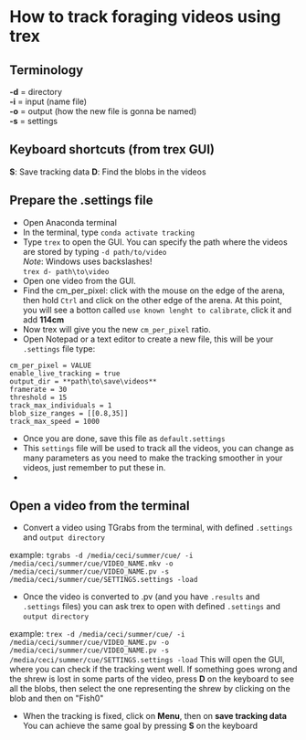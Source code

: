 # How to track foraging videos using trex
## Terminology
**-d** = directory  
**-i** =  input (name file)  
**-o** = output (how the new file is gonna be named)  
**-s** = settings

## Keyboard shortcuts (from trex GUI)
__S__: Save tracking data
__D__: Find the blobs in the videos



## Prepare the .settings file
* Open Anaconda terminal
* In the terminal, type ```conda activate tracking```
* Type ```trex``` to open the GUI. You can specify the path where the videos are stored by typing ```-d path/to/video```  
*Note*: Windows uses backslashes!   
```trex d- path\to\video```
* Open one video from the GUI.
* Find the cm_per_pixel: click with the mouse on the edge of the arena, then hold ```Ctrl``` and click on the other edge of the arena. At this point, you will see a botton called ```use known lenght to calibrate```, click it and add  **114cm**
* Now trex will give you the new ```cm_per_pixel``` ratio.
* Open Notepad or a text editor to create a new file, this will be your ```.settings``` file
type: 
```
cm_per_pixel = VALUE
enable_live_tracking = true
output_dir = **path\to\save\videos**
framerate = 30
threshold = 15
track_max_individuals = 1
blob_size_ranges = [[0.8,35]]
track_max_speed = 1000
```
* Once you are done, save this file as ```default.settings```
* This ```settings``` file will be used to track all the videos, you can change as many parameters as you need to make the tracking smoother in your videos, just remember to put these in.
* 

## Open a video from the terminal
* Convert a video using TGrabs from the terminal, with defined ```.settings``` and ```output directory```  

example:    ```tgrabs -d /media/ceci/summer/cue/ -i /media/ceci/summer/cue/VIDEO_NAME.mkv -o /media/ceci/summer/cue/VIDEO_NAME.pv -s /media/ceci/summer/cue/SETTINGS.settings -load```
* Once the video is converted to .pv (and you have ```.results``` and ```.settings``` files) you can ask trex to open  with defined ```.settings``` and ```output directory```  

example:  ```trex -d /media/ceci/summer/cue/ -i /media/ceci/summer/cue/VIDEO_NAME.pv -o /media/ceci/summer/cue/VIDEO_NAME.pv -s /media/ceci/summer/cue/SETTINGS.settings -load```
This will open the GUI, where you can check if the tracking went well. If something goes wrong and the shrew is lost in some parts of the video, press **D** on the keyboard to see all the blobs, then select the one representing the shrew by clicking on the blob and then on "Fish0"
* When the tracking is fixed, click on **Menu**, then on **save tracking data**  You can achieve the same goal by pressing **S** on the keyboard
